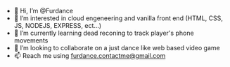 - 👋 Hi, I’m @Furdance
- 👀 I’m interested in cloud engeneering and vanilla front end (HTML, CSS, JS, NODEJS, EXPRESS, ect...)
- 🌱 I’m currently learning dead reconing to track player's phone movements
- 💞️ I’m looking to collaborate on a just dance like web based video game
- 📫 Reach me using furdance.contactme@gmail.com

<!---
Furdance/Furdance is a ✨ special ✨ repository because its `README.md` (this file) appears on your GitHub profile.
You can click the Preview link to take a look at your changes.
--->
